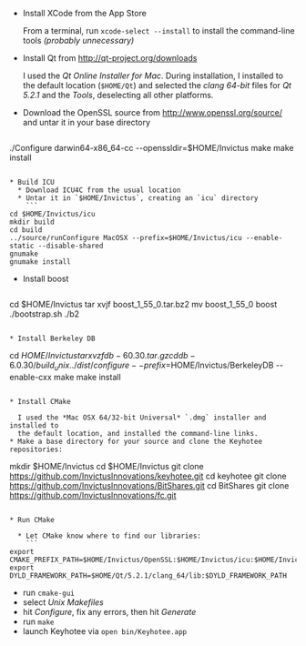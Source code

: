 * Install XCode from the App Store

  From a terminal, run `xcode-select --install` to install the command-line 
  tools *(probably unnecessary)*
* Install Qt from http://qt-project.org/downloads

  I used the *Qt Online Installer for Mac*.  During installation, I installed 
  to the default location (`$HOME/Qt`) and selected the *clang 64-bit* files 
  for *Qt 5.2.1* and the *Tools*, deselecting all other platforms.
* Download the OpenSSL source from http://www.openssl.org/source/ and untar it 
  in your base directory
  ```
./Configure darwin64-x86_64-cc --openssldir=$HOME/Invictus
make
make install
```

* Build ICU
  * Download ICU4C from the usual location 
  * Untar it in `$HOME/Invictus`, creating an `icu` directory
    ```
cd $HOME/Invictus/icu
mkdir build
cd build
../source/runConfigure MacOSX --prefix=$HOME/Invictus/icu --enable-static --disable-shared
gnumake
gnumake install
```
* Install boost
  ```
cd $HOME/Invictus
tar xvjf boost_1_55_0.tar.bz2
mv boost_1_55_0 boost
./bootstrap.sh
./b2
```

* Install Berkeley DB
  ```
cd $HOME/Invictus
tar xvzf db-60.30.tar.gz
cd db-6.0.30/build_unix
../dist/configure --prefix=$HOME/Invictus/BerkeleyDB --enable-cxx
make
make install
```

* Install CMake

  I used the *Mac OSX 64/32-bit Universal* `.dmg` installer and installed to 
  the default location, and installed the command-line links.
* Make a base directory for your source and clone the Keyhotee repositories:
  ```
mkdir $HOME/Invictus
cd $HOME/Invictus
git clone https://github.com/InvictusInnovations/keyhotee.git
cd keyhotee
git clone https://github.com/InvictusInnovations/BitShares.git
cd BitShares
git clone https://github.com/InvictusInnovations/fc.git
```

* Run CMake

  * Let CMake know where to find our libraries:
    ```
export CMAKE_PREFIX_PATH=$HOME/Invictus/OpenSSL:$HOME/Invictus/icu:$HOME/Invictus/BerkeleyDB:$HOME/Qt/5.2.1/clang_64
export DYLD_FRAMEWORK_PATH=$HOME/Qt/5.2.1/clang_64/lib:$DYLD_FRAMEWORK_PATH
```

  * run `cmake-gui`
  * select *Unix Makefiles*
  * hit *Configure*, fix any errors, then hit *Generate*
  * run `make`
  * launch Keyhotee via `open bin/Keyhotee.app`
